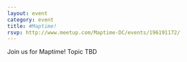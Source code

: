 ```yaml
---
layout: event
category: event
title: #Maptime!
rsvp: http://www.meetup.com/Maptime-DC/events/196191172/
---
```


Join us for Maptime!  Topic TBD
